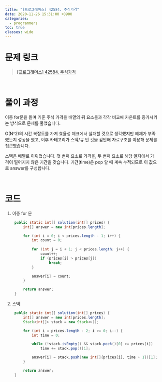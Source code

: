 ```yaml
---
title: "[프로그래머스] 42584. 주식가격"
date: 2020-11-26 15:31:00 +0900
categories:
  - programmers
toc: true
classes: wide
---
```


# 문제 링크

> [[프로그래머스] 42584. 주식가격](https://programmers.co.kr/learn/courses/30/lessons/42584)

<br>

# 풀이 과정

이중 for문을 돌며 기준 주식 가격을 배열의 뒤 요소들과 각각 비교해 카운트를 증가시키는 방식으로 문제를 풀었습니다.

O(N^2)의 시간 복잡도를 가져 효율성 체크에서 실패할 것으로 생각했지만 예제가 부족했는지 성공을 했고, 이후 카테고리가 스택/큐 인 것을 감안해 자료구조를 이용해 문제를 접근했습니다.

스택은 배열로 이뤄졌습니다. 첫 번째 요소로 가격을, 두 번째 요소로 해당 일자에서 가격이 떨어지지 않은 기간을 갖습니다. 기간(time)은 pop 할 때 계속 누적되므로 이 값으로 answer를 구성합니다.

<br>

# 코드

1. 이중 for 문

   ```java
    public static int[] solution(int[] prices) {
        int[] answer = new int[prices.length];

        for (int i = 0; i < prices.length - 1; i++) {
            int count = 0;
            
            for (int j = i + 1; j < prices.length; j++) {
                count++;
                if (prices[i] > prices[j])
                    break;
            }

            answer[i] = count;
        }

        return answer;
    }
   ```

2. 스택

   ```java
    public static int[] solution(int[] prices) {
        int[] answer = new int[prices.length];
        Stack<int[]> stack = new Stack<>();

        for (int i = prices.length - 2; i >= 0; i--) {
            int time = 0;

            while (!stack.isEmpty() && stack.peek()[0] >= prices[i])
                time += stack.pop()[1];

            answer[i] = stack.push(new int[]{prices[i], time + 1})[1];
        }

        return answer;
    }
   ```
